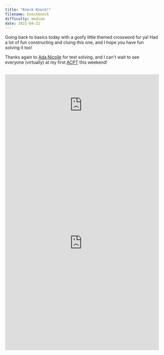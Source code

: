 ```yaml
---
title: "Knock Knock!"
filename: knockknock
difficulty: medium
date: 2021-04-22
---
```


Going back to basics today with a goofy little themed crossword for ya! Had a lot of fun constructing and cluing this one, and I hope you have fun solving it too!

Thanks again to [Ada Nicolle](https://luckyxwords.blogspot.com) for test solving, and I can't wait to see everyone (virtually) at my first [ACPT](https://www.acptonline.com) this weekend!<br/><br/>

<iframe width="100%" height="200px" src="https://www.youtube.com/embed/ivroH4024Qc" title="YouTube video player" frameborder="0" allow="accelerometer; autoplay; clipboard-write; encrypted-media; gyroscope; picture-in-picture" allowfullscreen></iframe><br/>

<iframe height="700" width="100%" allowfullscreen="true" style="border:none;width: 100% !important;position: static;display: block !important;margin: 0 !important;"  name="80a395d458cc73db445abfa4d939b092b4a474d001c5431bf80bbf61485a14ea" src="https://amuselabs.com/pmm/crossword?id=af6376af&set=80a395d458cc73db445abfa4d939b092b4a474d001c5431bf80bbf61485a14ea&embed=1&maxCols=1"></iframe>